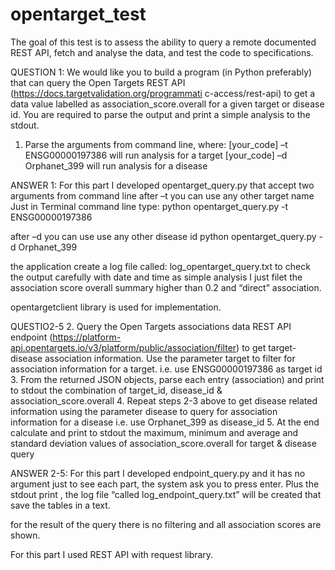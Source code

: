 # opentarget_test
The goal of this test is to assess the ability to query a remote documented REST API, fetch and analyse the data, and test the code to specifications.

QUESTION 1:
We would like you to build a program (in Python preferably) that can query the Open Targets REST API (https://docs.targetvalidation.org/programmati c-access/rest-api) to get a data value labelled as association_score.overall for a given target or disease id. You are required to parse the output and print a simple analysis to the stdout. 
1.	Parse the arguments from command line, where: 
[your_code] –t ENSG00000197386 
will run analysis for a target 
[your_code] –d Orphanet_399 
will run analysis for a disease 

ANSWER 1:
For this part I developed opentarget_query.py that accept two arguments from command line after –t you can use any other target name 
Just in Terminal command line type: 
python opentarget_query.py -t ENSG00000197386

after –d you can use use any other disease id
python opentarget_query.py -d Orphanet_399

the application create a log file called: log_opentarget_query.txt to check the output carefully with date and time
as simple analysis I just filet the association score overall summary higher than 0.2 and “direct” association.

opentargetclient library is used for implementation.



QUESTIO2-5
2.	Query the Open Targets associations data REST API endpoint (https://platform-api.opentargets.io/v3/platform/public/association/filter) to get target-disease association information. Use the parameter target to filter for association information for a target. i.e. use ENSG00000197386 as target id 
3.	From the returned JSON objects, parse each entry (association) and print to stdout the  combination of target_id, disease_id & association_score.overall 
4.	Repeat steps 2-3 above to get disease related information using the parameter disease to query for association information for a disease i.e. use Orphanet_399 as disease_id 
5.	At the end calculate and print to stdout the maximum, minimum and average and standard deviation values of association_score.overall for target & disease query 


ANSWER 2-5:
For this part I developed endpoint_query.py and it has no argument just to see each part, the system ask you to press enter.
Plus the stdout print , the log file “called log_endpoint_query.txt” will be created that save the tables in a text.

for the result of the query there is no filtering and all association scores are shown.

For this part I used REST API with request library.


